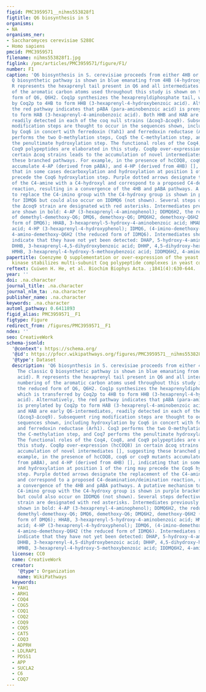 ```yaml
---
figid: PMC3959571__nihms553828f1
figtitle: Q6 biosynthesis in S
organisms:
- NA
organisms_ner:
- Saccharomyces cerevisiae S288C
- Homo sapiens
pmcid: PMC3959571
filename: nihms553828f1.jpg
figlink: /pmc/articles/PMC3959571/figure/F1/
number: F1
caption: 'Q6 biosynthesis in S. cerevisiae proceeds from either 4HB or pABA. The classic
  Q biosynthetic pathway is shown in blue emanating from 4HB (4-hydroxybenzoic acid).
  R represents the hexaprenyl tail present in Q6 and all intermediates. The numbering
  of the aromatic carbon atoms used throughout this study is shown on the reduced
  form of Q6, Q6H2. Coq1p synthesizes the hexaprenyldiphosphate tail, which is transferred
  by Coq2p to 4HB to form HHB (3-hexaprenyl-4-hydroxybenzoic acid). Alternatively,
  the red pathway indicates that pABA (para-aminobenzoic acid) is prenylated by Coq2p
  to form HAB (3-hexaprenyl-4-aminobenzoic acid). Both HHB and HAB are early Q6-intermediates,
  readily detected in each of the coq null strains (Δcoq3-Δcoq9). Subsequent ring
  modification steps are thought to occur in the sequences shown, including hydroxylation
  by Coq6 in concert with ferredoxin (Yah1) and ferredoxin reductase (Arh1). Coq3
  performs the two O-methylation steps, Coq5 the C-methylation step, and Coq7 performs
  the penultimate hydroxylation step. The functional roles of the Coq4, Coq8, and
  Coq9 polypeptides are elaborated in this study. Coq8p over-expression (hcCOQ8) in
  certain Δcoq strains leads to the accumulation of novel intermediates [], suggesting
  these branched pathways. For example, in the presence of hcCOQ8, coq6 or coq9 mutants
  accumulate 4-AP (derived from pABA), and 4-HP (derived from 4HB) [], indicating
  that in some cases decarboxylation and hydroxylation at position 1 of the ring may
  precede the Coq6 hydroxylation step. Purple dotted arrows designate the replacement
  of the C4-amine with a C4-hydroxyl and correspond to a proposed C4-deamination/deimination
  reaction, resulting in a convergence of the 4HB and pABA pathways. A putative mechanism
  to replace the C4-imino group with the C4-hydroxy group is shown in purple brackets
  for IDMQ6 but could also occur on IDDMQ6 (not shown). Several steps defective in
  the Δcoq9 strain are designated with red asterisks. Intermediates previously detected
  are shown in bold: 4-AP (3-hexaprenyl-4-aminophenol); DDMQ6H2, the reduced form
  of demethyl-demethoxy-Q6; DMQ6, demethoxy-Q6; DMQ6H2, demethoxy-Q6H2 (the reduced
  form of DMQ6); HHAB, 3-hexaprenyl-5-hydroxy-4-aminobenzoic acid; HMAB, 3-hexaprenyl-5-methoxy-4-aminobenzoic
  acid; 4-HP (3-hexaprenyl-4-hydroxyphenol); IDMQ6, (4-imino-demethoxy-Q6); IDMQ6H2,
  4-amino-demethoxy-Q6H2 (the reduced form of IDMQ6). Intermediates shown in parentheses
  indicate that they have not yet been detected: DHAP, 5-hydroxy-4-aminohexaprenylphenol;
  DHHB, 3-hexaprenyl-4,5-dihydroxybenzoic acid; DHHP, 4,5-dihydroxy-hexaprenylphenol;
  HMHB, 3-hexaprenyl-4-hydroxy-5-methoxybenzoic acid; IDDMQ6H2, 4-amino-demethyl-demethoxyQ6H2.'
papertitle: Coenzyme Q supplementation or over-expression of the yeast Coq8 putative
  kinase stabilizes multi-subunit Coq polypeptide complexes in yeast coq null mutants.
reftext: Cuiwen H. He, et al. Biochim Biophys Acta. ;1841(4):630-644.
year: ''
doi: .na.character
journal_title: .na.character
journal_nlm_ta: .na.character
publisher_name: .na.character
keywords: .na.character
automl_pathway: 0.6411893
figid_alias: PMC3959571__F1
figtype: Figure
redirect_from: /figures/PMC3959571__F1
ndex: ''
seo: CreativeWork
schema-jsonld:
  '@context': https://schema.org/
  '@id': https://pfocr.wikipathways.org/figures/PMC3959571__nihms553828f1.html
  '@type': Dataset
  description: 'Q6 biosynthesis in S. cerevisiae proceeds from either 4HB or pABA.
    The classic Q biosynthetic pathway is shown in blue emanating from 4HB (4-hydroxybenzoic
    acid). R represents the hexaprenyl tail present in Q6 and all intermediates. The
    numbering of the aromatic carbon atoms used throughout this study is shown on
    the reduced form of Q6, Q6H2. Coq1p synthesizes the hexaprenyldiphosphate tail,
    which is transferred by Coq2p to 4HB to form HHB (3-hexaprenyl-4-hydroxybenzoic
    acid). Alternatively, the red pathway indicates that pABA (para-aminobenzoic acid)
    is prenylated by Coq2p to form HAB (3-hexaprenyl-4-aminobenzoic acid). Both HHB
    and HAB are early Q6-intermediates, readily detected in each of the coq null strains
    (Δcoq3-Δcoq9). Subsequent ring modification steps are thought to occur in the
    sequences shown, including hydroxylation by Coq6 in concert with ferredoxin (Yah1)
    and ferredoxin reductase (Arh1). Coq3 performs the two O-methylation steps, Coq5
    the C-methylation step, and Coq7 performs the penultimate hydroxylation step.
    The functional roles of the Coq4, Coq8, and Coq9 polypeptides are elaborated in
    this study. Coq8p over-expression (hcCOQ8) in certain Δcoq strains leads to the
    accumulation of novel intermediates [], suggesting these branched pathways. For
    example, in the presence of hcCOQ8, coq6 or coq9 mutants accumulate 4-AP (derived
    from pABA), and 4-HP (derived from 4HB) [], indicating that in some cases decarboxylation
    and hydroxylation at position 1 of the ring may precede the Coq6 hydroxylation
    step. Purple dotted arrows designate the replacement of the C4-amine with a C4-hydroxyl
    and correspond to a proposed C4-deamination/deimination reaction, resulting in
    a convergence of the 4HB and pABA pathways. A putative mechanism to replace the
    C4-imino group with the C4-hydroxy group is shown in purple brackets for IDMQ6
    but could also occur on IDDMQ6 (not shown). Several steps defective in the Δcoq9
    strain are designated with red asterisks. Intermediates previously detected are
    shown in bold: 4-AP (3-hexaprenyl-4-aminophenol); DDMQ6H2, the reduced form of
    demethyl-demethoxy-Q6; DMQ6, demethoxy-Q6; DMQ6H2, demethoxy-Q6H2 (the reduced
    form of DMQ6); HHAB, 3-hexaprenyl-5-hydroxy-4-aminobenzoic acid; HMAB, 3-hexaprenyl-5-methoxy-4-aminobenzoic
    acid; 4-HP (3-hexaprenyl-4-hydroxyphenol); IDMQ6, (4-imino-demethoxy-Q6); IDMQ6H2,
    4-amino-demethoxy-Q6H2 (the reduced form of IDMQ6). Intermediates shown in parentheses
    indicate that they have not yet been detected: DHAP, 5-hydroxy-4-aminohexaprenylphenol;
    DHHB, 3-hexaprenyl-4,5-dihydroxybenzoic acid; DHHP, 4,5-dihydroxy-hexaprenylphenol;
    HMHB, 3-hexaprenyl-4-hydroxy-5-methoxybenzoic acid; IDDMQ6H2, 4-amino-demethyl-demethoxyQ6H2.'
  license: CC0
  name: CreativeWork
  creator:
    '@type': Organization
    name: WikiPathways
  keywords:
  - YAH1
  - ARH1
  - COQ4
  - COG5
  - COQ1
  - COQ2
  - COQ9
  - COQ5
  - CAT5
  - COQ3
  - ADPRH
  - LDLRAP1
  - PDSS1
  - APP
  - SUCLA2
  - C6
  - COQ7
---
```

